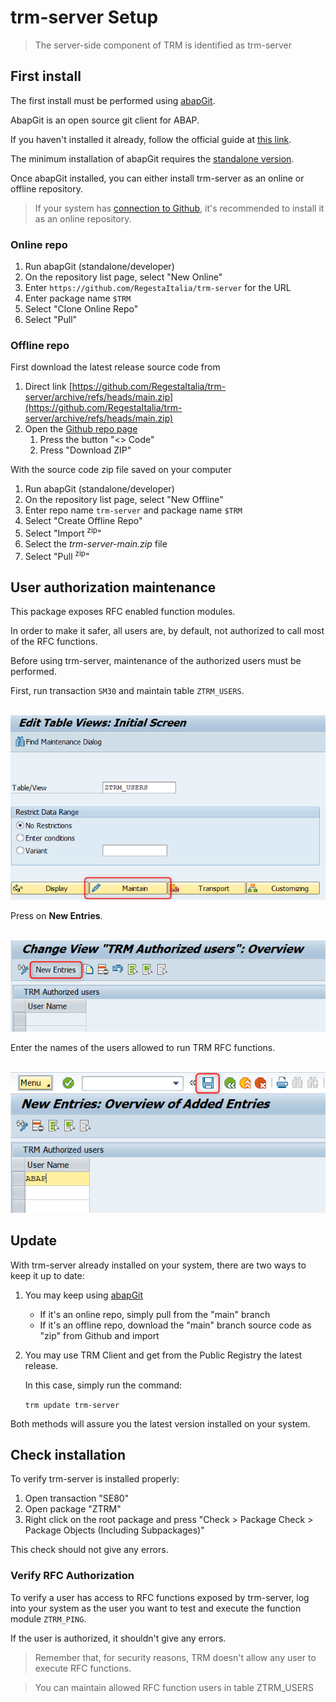 # trm-server Setup

> The server-side component of TRM is identified as trm-server

## First install

The first install must be performed using [abapGit](https://abapgit.org/).

AbapGit is an open source git client for ABAP.

If you haven't installed it already, follow the official guide at [this link](https://docs.abapgit.org/user-guide/getting-started/install.html).

The minimum installation of abapGit requires the [standalone version](https://docs.abapgit.org/user-guide/getting-started/install.html#install-standalone-version).

Once abapGit installed, you can either install trm-server as an online or offline repository.

> If your system has [connection to Github](https://docs.abapgit.org/user-guide/setup/ssl-setup.html), it's recommended to install it as an online repository.

### Online repo

1. Run abapGit (standalone/developer)
2. On the repository list page, select "New Online"
3. Enter `https://github.com/RegestaItalia/trm-server` for the URL
4. Enter package name `$TRM`
5. Select "Clone Online Repo"
6. Select "Pull"

### Offline repo

First download the latest release source code from
1. Direct link [https://github.com/RegestaItalia/trm-server/archive/refs/heads/main.zip](https://github.com/RegestaItalia/trm-server/archive/refs/heads/main.zip)
2. Open the [Github repo page](https://github.com/RegestaItalia/trm-server)
   1. Press the button "<> Code"
   2. Press "Download ZIP"

With the source code zip file saved on your computer
1. Run abapGit (standalone/developer)
2. On the repository list page, select "New Offline"
3. Enter repo name `trm-server` and package name `$TRM`
1. Select "Create Offline Repo"
1. Select "Import <sup>zip</sup>"
1. Select the _trm-server-main.zip_ file
1. Select "Pull <sup>zip</sup>"

## User authorization maintenance

This package exposes RFC enabled function modules.

In order to make it safer, all users are, by default, not authorized to call most of the RFC functions.

Before using trm-server, maintenance of the authorized users must be performed.

First, run transaction `SM30` and maintain table `ZTRM_USERS`.

<p align="center">
    <img src="https://raw.githubusercontent.com/RegestaItalia/trm-server/main/docs/images/sm30_ztrm_users1.png" alt="SM30">
</p>

Press on **New Entries**.

<p align="center">
    <img src="https://raw.githubusercontent.com/RegestaItalia/trm-server/main/docs/images/sm30_ztrm_users2.png" alt="SM30">
</p>

Enter the names of the users allowed to run TRM RFC functions.

<p align="center">
    <img src="https://raw.githubusercontent.com/RegestaItalia/trm-server/main/docs/images/sm30_ztrm_users3.png" alt="SM30">
</p>

## Update

With trm-server already installed on your system, there are two ways to keep it up to date:

1. You may keep using [abapGit](https://abapgit.org/)
   - If it's an online repo, simply pull from the "main" branch
   - If it's an offline repo, download the "main" branch source code as "zip" from Github and import
2. You may use TRM Client and get from the Public Registry the latest release.
   
   In this case, simply run the command:
   
   `trm update trm-server`

Both methods will assure you the latest version installed on your system.

## Check installation

To verify trm-server is installed properly:
1. Open transaction "SE80"
2. Open package "ZTRM"
3. Right click on the root package and press "Check > Package Check > Package Objects (Including Subpackages)"

This check should not give any errors.

### Verify RFC Authorization

To verify a user has access to RFC functions exposed by trm-server, log into your system as the user you want to test and execute the function module `ZTRM_PING`.

If the user is authorized, it shouldn't give any errors.

> Remember that, for security reasons, TRM doesn't allow any user to execute RFC functions.

> You can maintain allowed RFC function users in table ZTRM_USERS
